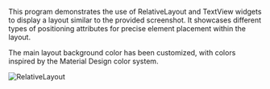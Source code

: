 This program demonstrates the use of RelativeLayout and TextView widgets to display a layout similar to the provided screenshot. It showcases different types of positioning attributes for precise element placement within the layout.

The main layout background color has been customized, with colors inspired by the Material Design color system. 

![RelativeLayout](https://github.com/user-attachments/assets/53f2c70a-13a7-4787-8352-17c1eec305e9)

